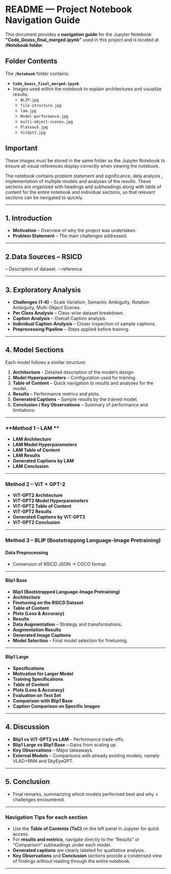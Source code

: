 # README — Project Notebook Navigation Guide

This document provides a **navigation guide** for the Jupyter Notebook **"Code_Geass_final_merged.ipynb"** used in this project and is  located at **/Notebook folder**.  

## Folder Contents

The **`/Notebook`** folder contains:

- **`Code_Geass_final_merged.ipynb`**  
- Images used within the notebook to explain architectures and visualize results:  
  - `BLIP.jpg`  
  - `file-structure.jpg`  
  - `lam.jpg`  
  - `Model-performance.jpg`  
  - `multi-object-scenes.jpg`  
  - `Plateau5.jpg`  
  - `VitGpt2.jpg`  

## Important

These images must be stored in the same folder as the Jupyter Notebook to ensure all visual references display correctly when viewing the notebook.



The notebook contains problem statement and significance, data analysis , implementation of multiple models and analyses of the  results. These sections are  organized with headings and subheadings along with table of content for the entire notebook and individual sections,  so that relevant sections can be nevigated to quickly.

---

## **1. Introduction**
- **Motivation** – Overview of why the project was undertaken.
- **Problem Statement** – The main challenges addressed.

---
## **2.Data Sources – RSICD**
 – Description of dataset.
 --reference

---

## **3. Exploratory Analysis**
- **Challenges (1–4)** – Scale Variation, Semantic Ambiguity, Rotation Ambiguity, Multi-Object Scenes.
- **Per Class Analysis** – Class-wise dataset breakdown.
- **Caption Analysis** – Overall Caption analysis.
- **Individual Caption Analysis** – Closer inspection of sample captions.
- **Preprocessing Pipeline** – Steps applied before training.

---

## **4. Model Sections**

Each model follows a similar structure:
1. **Architecture** – Detailed description of the model’s design.
2. **Model Hyperparameters** – Configuration used for training.
3. **Table of Content** – Quick navigation to results and analyses for the model.
4. **Results** – Performance metrics and plots.
5. **Generated Captions** – Sample results by the trained model.
6. **Conclusion / Key Observations** – Summary of performance and limitations.

---

### **Method 1 – LAM **
- **LAM Architecture**
- **LAM Model Hyperparameters**
- **LAM Table of Content**
- **LAM Results**
- **Generated Captions by LAM**
- **LAM Conclusion**

---

### **Method 2 – ViT + GPT-2**
- **ViT-GPT2 Architecture**
- **ViT-GPT2 Model Hyperparameters**
- **ViT-GPT2 Table of Content**
- **ViT-GPT2 Results**
- **Generated Captions by ViT-GPT2**
- **ViT-GPT2 Conclusion**

---

### **Method 3 – BLIP (Bootstrapping Language-Image Pretraining)**
#### Data Preprocessing  
- Conversion of RSICD JSON → COCO format.

---

#### **Blip1 Base**
- **Blip1 (Bootstrapped Language-Image Pretraining)**
- **Architecture**
- **Finetuning on the RSICD Dataset**
- **Table of Content**
- **Plots (Loss & Accuracy)**
- **Results**
- **Data Augmentation** – Strategy and transformations.
- **Augmentation Results**
- **Generated Image Captions**
- **Model Selection** – Final model selection for finetuning.

---

#### **Blip1 Large**
- **Specifications**
- **Motivation for Larger Model**
- **Training Specifications**
- **Table of Content**
- **Plots (Loss & Accuracy)**
- **Evaluation on Test Set**
- **Comparison with Blip1 Base**
- **Caption Comparison on Specific Images**

---

## **4. Discussion**
- **Blip1 vs ViT-GPT2 vs LAM** – Performance trade-offs.
- **Blip1 Large vs Blip1 Base** – Gains from scaling up.
- **Key Observations** – Major takeaways.
- **External Models** – Comparisons with already existing models, namely VLAD+RNN and SkyEyeGPT.

---

## **5. Conclusion**
- Final remarks, summarizing which models performed best and why + challenges encountered.

---

### **Navigation Tips for each section**
- Use the **Table of Contents (ToC)** on the left panel in Jupyter for quick access.
- For **results and metrics**, navigate directly to the “Results” or “Comparison” subheadings under each model.
- **Generated captions** are clearly labeled for qualitative analysis.
- **Key Observations** and **Conclusion** sections provide a condensed view of findings without reading through the entire notebook.

---
